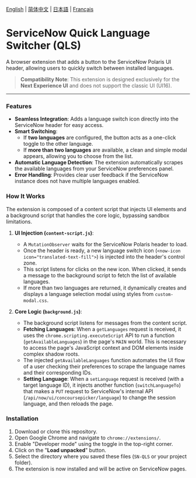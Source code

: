 [English](README.md) | [简体中文](README.zh-CN.md) | [日本語](README.ja.md) | [Français](README.fr.md)

# ServiceNow Quick Language Switcher (QLS)

A browser extension that adds a button to the ServiceNow Polaris UI header, allowing users to quickly switch between installed languages.

> **Compatibility Note**: This extension is designed exclusively for the **Next Experience UI** and does not support the classic UI (UI16).

---

### Features

-   **Seamless Integration**: Adds a language switch icon directly into the ServiceNow header for easy access.
-   **Smart Switching**:
    -   If **two languages** are configured, the button acts as a one-click toggle to the other language.
    -   If **more than two languages** are available, a clean and simple modal appears, allowing you to choose from the list.
-   **Automatic Language Detection**: The extension automatically scrapes the available languages from your ServiceNow preferences panel.
-   **Error Handling**: Provides clear user feedback if the ServiceNow instance does not have multiple languages enabled.

### How It Works

The extension is composed of a content script that injects UI elements and a background script that handles the core logic, bypassing sandbox limitations.

1.  **UI Injection (`content-script.js`)**:
    -   A `MutationObserver` waits for the ServiceNow Polaris header to load.
    -   Once the header is ready, a new language switch icon (`<now-icon icon="translated-text-fill">`) is injected into the header's control zone.
    -   This script listens for clicks on the new icon. When clicked, it sends a message to the background script to fetch the list of available languages.
    -   If more than two languages are returned, it dynamically creates and displays a language selection modal using styles from `custom-modal.css`.

2.  **Core Logic (`background.js`)**:
    -   The background script listens for messages from the content script.
    -   **Fetching Languages**: When a `getLanguages` request is received, it uses the `chrome.scripting.executeScript` API to run a function (`getAvailableLanguages`) in the page's `MAIN` world. This is necessary to access the page's JavaScript context and DOM elements inside complex shadow roots.
    -   The injected `getAvailableLanguages` function automates the UI flow of a user checking their preferences to scrape the language names and their corresponding IDs.
    -   **Setting Language**: When a `setLanguage` request is received (with a target language ID), it injects another function (`switchLanguageTo`) that makes a `PUT` request to ServiceNow's internal API (`/api/now/ui/concoursepicker/language`) to change the session language, and then reloads the page.

### Installation

1.  Download or clone this repository.
2.  Open Google Chrome and navigate to `chrome://extensions/`.
3.  Enable "Developer mode" using the toggle in the top-right corner.
4.  Click on the "**Load unpacked**" button.
5.  Select the directory where you saved these files (`SN-QLS` or your project folder).
6.  The extension is now installed and will be active on ServiceNow pages.
